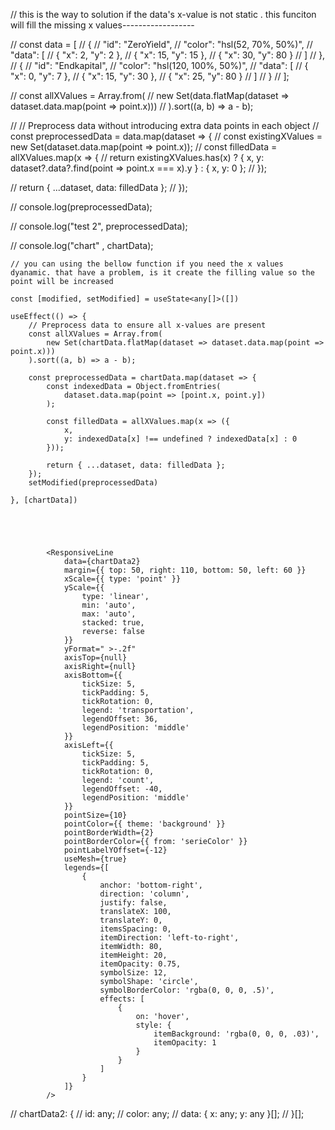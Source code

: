 
  // this is the way to solution if the data's x-value is not static . this funciton will fill the missing x values------------------

  // const data = [
  //   {
  //     "id": "ZeroYield",
  //     "color": "hsl(52, 70%, 50%)",
  //     "data": [
  //       { "x": 2, "y": 2 },
  //       { "x": 15, "y": 15 },
  //       { "x": 30, "y": 80 }
  //     ]
  //   },
  //   {
  //     "id": "Endkapital",
  //     "color": "hsl(120, 100%, 50%)",
  //     "data": [
  //       { "x": 0, "y": 7 },
  //       { "x": 15, "y": 30 },
  //       { "x": 25, "y": 80 }
  //     ]
  //   }
  // ];

  //   const allXValues = Array.from(
  //     new Set(data.flatMap(dataset => dataset.data.map(point => point.x)))
  //   ).sort((a, b) => a - b);

  //   // Preprocess data without introducing extra data points in each object
  //   const preprocessedData = data.map(dataset => {
  //     const existingXValues = new Set(dataset.data.map(point => point.x));
  //     const filledData = allXValues.map(x => {
  //       return existingXValues.has(x) ? { x, y: dataset?.data?.find(point => point.x === x).y } : { x, y: 0 };
  //     });

  //     return { ...dataset, data: filledData };
  //   });

  //   console.log(preprocessedData);

  // console.log("test 2",  preprocessedData);






 // console.log("chart" , chartData);

    // you can using the bellow function if you need the x values dyanamic. that have a problem, is it create the filling value so the point will be increased

    const [modified, setModified] = useState<any[]>([])

    useEffect(() => {
        // Preprocess data to ensure all x-values are present
        const allXValues = Array.from(
            new Set(chartData.flatMap(dataset => dataset.data.map(point => point.x)))
        ).sort((a, b) => a - b);

        const preprocessedData = chartData.map(dataset => {
            const indexedData = Object.fromEntries(
                dataset.data.map(point => [point.x, point.y])
            );

            const filledData = allXValues.map(x => ({
                x,
                y: indexedData[x] !== undefined ? indexedData[x] : 0
            }));

            return { ...dataset, data: filledData };
        });
        setModified(preprocessedData)

    }, [chartData])





            <ResponsiveLine
                data={chartData2}
                margin={{ top: 50, right: 110, bottom: 50, left: 60 }}
                xScale={{ type: 'point' }}
                yScale={{
                    type: 'linear',
                    min: 'auto',
                    max: 'auto',
                    stacked: true,
                    reverse: false
                }}
                yFormat=" >-.2f"
                axisTop={null}
                axisRight={null}
                axisBottom={{
                    tickSize: 5,
                    tickPadding: 5,
                    tickRotation: 0,
                    legend: 'transportation',
                    legendOffset: 36,
                    legendPosition: 'middle'
                }}
                axisLeft={{
                    tickSize: 5,
                    tickPadding: 5,
                    tickRotation: 0,
                    legend: 'count',
                    legendOffset: -40,
                    legendPosition: 'middle'
                }}
                pointSize={10}
                pointColor={{ theme: 'background' }}
                pointBorderWidth={2}
                pointBorderColor={{ from: 'serieColor' }}
                pointLabelYOffset={-12}
                useMesh={true}
                legends={[
                    {
                        anchor: 'bottom-right',
                        direction: 'column',
                        justify: false,
                        translateX: 100,
                        translateY: 0,
                        itemsSpacing: 0,
                        itemDirection: 'left-to-right',
                        itemWidth: 80,
                        itemHeight: 20,
                        itemOpacity: 0.75,
                        symbolSize: 12,
                        symbolShape: 'circle',
                        symbolBorderColor: 'rgba(0, 0, 0, .5)',
                        effects: [
                            {
                                on: 'hover',
                                style: {
                                    itemBackground: 'rgba(0, 0, 0, .03)',
                                    itemOpacity: 1
                                }
                            }
                        ]
                    }
                ]}
            />


 // chartData2: {
    //     id: any;
    //     color: any;
    //     data: { x: any; y: any }[];
    // }[];
